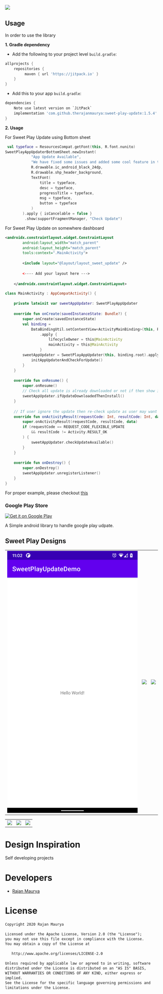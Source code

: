 [![](https://jitpack.io/v/therajanmaurya/sweet-play-update.svg)](https://jitpack.io/#therajanmaurya/sweet-play-update)

Usage
-----

In order to use the library

**1. Gradle dependency** 

  -  Add the following to your project level `build.gradle`:
 
```gradle
allprojects {
	repositories {
		 maven { url 'https://jitpack.io' }
	}
}
```
  -  Add this to your app `build.gradle`:
 
```gradle
dependencies {
    Note use latest version on `JitPack`
	implementation 'com.github.therajanmaurya:sweet-play-update:1.5.4'
}
```

**2. Usage** 

For Sweet Play Update using Bottom sheet 

```kotlin
 val typeface = ResourcesCompat.getFont(this, R.font.nunito)
SweetPlayAppUpdaterBottomSheet.newInstant(
            "App Update Available",
            "We have fixed some issues and added some cool feature in this update",
            R.drawable.ic_android_black_24dp,
            R.drawable.shp_header_background,
            TextFont(
                title = typeface,
                desc = typeface,
                progressTitle = typeface,
                msg = typeface,
                button = typeface
            )
        ).apply { isCancelable = false }
         .show(supportFragmentManager, "Check Update")
```

For Sweet Play Update on somewhere dashboard

```xml
<androidx.constraintlayout.widget.ConstraintLayout
        android:layout_width="match_parent"
        android:layout_height="match_parent"
        tools:context=".MainActivity">

        <include layout="@layout/layout_sweet_update" />

        <---- Add your layout here --->
 
    </androidx.constraintlayout.widget.ConstraintLayout>
```

```kotlin
class MainActivity : AppCompatActivity() {

    private lateinit var sweetAppUpdater: SweetPlayAppUpdater

    override fun onCreate(savedInstanceState: Bundle?) {
        super.onCreate(savedInstanceState)
        val binding =
            DataBindingUtil.setContentView<ActivityMainBinding>(this, R.layout.activity_main)
                .apply {
                    lifecycleOwner = this@MainActivity
                    mainActivity = this@MainActivity
                }
        sweetAppUpdater = SweetPlayAppUpdater(this, binding.root).apply {
            initAppUpdaterAndCheckForUpdate()
        }
    }

    override fun onResume() {
        super.onResume()
        // Check all update is already downloaded or not if then show install update ui only
        sweetAppUpdater.ifUpdateDownloadedThenInstall()
    }

    // If user ignore the update then re-check update as user may want to install the update later
    override fun onActivityResult(requestCode: Int, resultCode: Int, data: Intent?) {
        super.onActivityResult(requestCode, resultCode, data)
        if (requestCode == REQUEST_CODE_FLEXIBLE_UPDATE
            && resultCode != Activity.RESULT_OK
        ) {
            sweetAppUpdater.checkUpdateAvailable()
        }
    }

    override fun onDestroy() {
        super.onDestroy()
        sweetAppUpdater.unregisterListener()
    }
}
```

For proper example, please checkout [this](https://github.com/therajanmaurya/sweet-play-update/blob/master/app/src/main/java/com/github/sweet/play/update/demo/MainActivity.kt)

### Google Play Store
<a href='https://play.google.com/store/apps/details?id=com.github.sweet.play.update.demo'><img alt='Get it on Google Play'
src='https://play.google.com/intl/en_us/badges/images/generic/en_badge_web_generic.png' width='180'/></a>

 A Simple android library to handle google play udpate.

## Sweet Play Designs
<table>
  <td><img src="https://raw.githubusercontent.com/therajanmaurya/Sweet-Play-Update/master/art/dashboard.png"></td>
  <td><img src="https://raw.githubusercontent.com/therajanmaurya/Sweet-Play-Update/master/art/bottom_sheet_dashboard.png"></td>
  <td><img src="https://raw.githubusercontent.com/therajanmaurya/Sweet-Play-Update/master/art/bottom_sheet_play_update.png"></td>
</table>
<table>
 <td><img src="https://raw.githubusercontent.com/therajanmaurya/Sweet-Play-Update/master/art/bottom_sheet_download_progress.png"></td>
  <td><img src="https://raw.githubusercontent.com/therajanmaurya/Sweet-Play-Update/master/art/bottom_sheet_play_update.png"></td>
  <td><img src="https://raw.githubusercontent.com/therajanmaurya/Sweet-Play-Update/master/art/bottom_sheet_dashboard.png"></td>
</table>

# Design Inspiration

Self developing projects

# Developers

* [Rajan Maurya](https://github.com/therajanmaurya)

# License

```
Copyright 2020 Rajan Maurya

Licensed under the Apache License, Version 2.0 (the "License");
you may not use this file except in compliance with the License.
You may obtain a copy of the License at

   http://www.apache.org/licenses/LICENSE-2.0

Unless required by applicable law or agreed to in writing, software
distributed under the License is distributed on an "AS IS" BASIS,
WITHOUT WARRANTIES OR CONDITIONS OF ANY KIND, either express or implied.
See the License for the specific language governing permissions and
limitations under the License.

```



